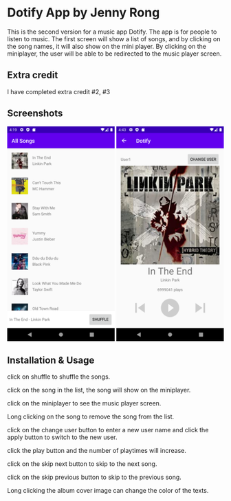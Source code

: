 # Dotify App by Jenny Rong

This is the second version for a music app Dotify. The app is for people to listen to music. The first screen will show a list of songs, and by clicking on the song names, it will also show on the mini player. By clicking on the miniplayer, the user will be able to be redirected to the music player screen.

## Extra credit
I have completed extra credit #2, #3

## Screenshots
<img src="./screenshot2.png" alt="Screenshot of the app" height="500" />
<img src="./screenshot3.png" alt="Screenshot of the app" height="500" />

## Installation & Usage
click on shuffle to shuffle the songs.

click on the song in the list, the song will show on the miniplayer.

click on the miniplayer to see the music player screen.

Long clicking on the song to remove the song from the list.

click on the change user button to enter a new user name and click the apply button to switch to the new user.

click the play button and the number of playtimes will increase.

click on the skip next button to skip to the next song.

click on the skip previous button to skip to the previous song. 

Long clicking the album cover image can change the color of the texts. 
